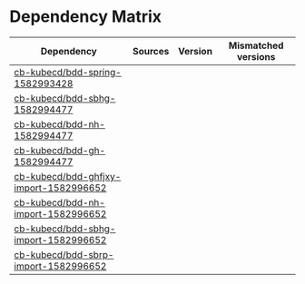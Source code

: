 # Dependency Matrix

Dependency | Sources | Version | Mismatched versions
---------- | ------- | ------- | -------------------
[cb-kubecd/bdd-spring-1582993428](https://github.com/cb-kubecd/bdd-spring-1582993428.git) |  | []() | 
[cb-kubecd/bdd-sbhg-1582994477](https://github.com/cb-kubecd/bdd-sbhg-1582994477.git) |  | []() | 
[cb-kubecd/bdd-nh-1582994477](https://github.com/cb-kubecd/bdd-nh-1582994477.git) |  | []() | 
[cb-kubecd/bdd-gh-1582994477](https://github.com/cb-kubecd/bdd-gh-1582994477.git) |  | []() | 
[cb-kubecd/bdd-ghfjxy-import-1582996652](https://github.com/cb-kubecd/bdd-ghfjxy-import-1582996652.git) |  | []() | 
[cb-kubecd/bdd-nh-import-1582996652](https://github.com/cb-kubecd/bdd-nh-import-1582996652.git) |  | []() | 
[cb-kubecd/bdd-sbhg-import-1582996652](https://github.com/cb-kubecd/bdd-sbhg-import-1582996652.git) |  | []() | 
[cb-kubecd/bdd-sbrp-import-1582996652](https://github.com/cb-kubecd/bdd-sbrp-import-1582996652.git) |  | []() | 
